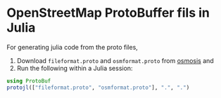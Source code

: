 # OpenStreetMap ProtoBuffer fils in Julia

For generating julia code from the proto files,

1. Download `fileformat.proto` and `osmformat.proto` from [osmosis](https://github.com/openstreetmap/osmosis/tree/93065380e462b141e5c5733a092531bf43860526/osmosis-osm-binary/src/main/protobuf) and
2. Run the following within a Julia session:

```julia
using ProtoBuf
protojl(["fileformat.proto", "osmformat.proto"], ".", ".")
```
